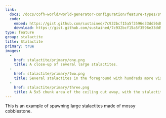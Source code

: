 ```yaml
---
link:
  docs: /docs/cofh-world/world-generator-configuration/feature-types/stalactite/
  code:
    embed: https://gist.github.com/sustained/7c932bcf15a5f3596e33dd56d8854cd8.js
    download: https://gist.github.com/sustained/7c932bcf15a5f3596e33dd56d8854cd8/archive/2e53ff310aab0921367590f9c23675eec1ca9b06.zip
type: feature
group: stalactite
title: Stalactite
primary: true
images:
  -
    href: stalactite/primary/one.png
    title: A close-up of several large stalactites.
  -
    href: stalactite/primary/two.png
    title: Several stalactites in the foreground with hundreds more visible in the background.
  -
    href: stalactite/primary/three.png
    title: A 5x5 chunk area of the ceiling cut away, with the stalactites still intact.
---
```


This is an example of spawning large stalactites made of mossy cobblestone.
